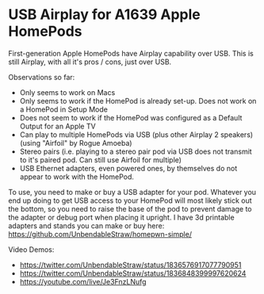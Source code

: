 # USB Airplay for A1639 Apple HomePods

First-generation Apple HomePods have Airplay capability over USB. This is still Airplay, with all it's pros / cons, just over USB. 

Observations so far:
* Only seems to work on Macs
* Only seems to work if the HomePod is already set-up. Does not work on a HomePod in Setup Mode
* Does not seem to work if the HomePod was configured as a Default Output for an Apple TV
* Can play to multiple HomePods via USB (plus other Airplay 2 speakers)(using "Airfoil" by Rogue Amoeba)
* Stereo pairs (i.e. playing to a stereo pair pod via USB does not transmit to it's paired pod. Can still use Airfoil for multiple)
* USB Ethernet adapters, even powered ones, by themselves do not appear to work with the HomePod. 


To use, you need to make or buy a USB adapter for your pod. Whatever you end up doing to get USB access to your HomePod will most likely stick out the bottom, so you need to raise the base of the pod to prevent damage to the adapter or debug port when placing it upright. I have 3d printable adapters and stands you can make or buy here: https://github.com/UnbendableStraw/homepwn-simple/

Video Demos:
* https://twitter.com/UnbendableStraw/status/1836576917077790951
* https://twitter.com/UnbendableStraw/status/1836848399997620624
* https://youtube.com/live/Je3FnzLNufg
